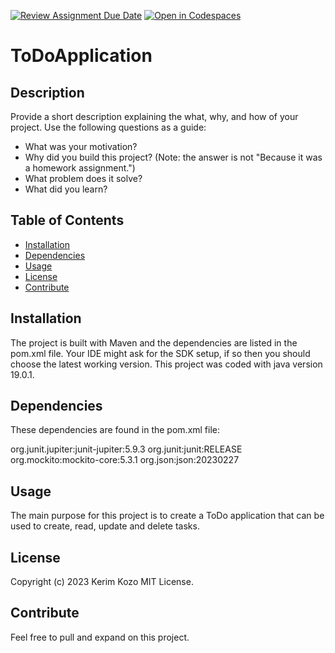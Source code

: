 [![Review Assignment Due Date](https://classroom.github.com/assets/deadline-readme-button-24ddc0f5d75046c5622901739e7c5dd533143b0c8e959d652212380cedb1ea36.svg)](https://classroom.github.com/a/MYVtI0hB)
[![Open in Codespaces](https://classroom.github.com/assets/launch-codespace-7f7980b617ed060a017424585567c406b6ee15c891e84e1186181d67ecf80aa0.svg)](https://classroom.github.com/open-in-codespaces?assignment_repo_id=11362757)
# ToDoApplication

## Description

Provide a short description explaining the what, why, and how of your project. Use the following questions as a guide:

- What was your motivation?
- Why did you build this project? (Note: the answer is not "Because it was a homework assignment.")
- What problem does it solve?
- What did you learn?

## Table of Contents 
- [Installation](#installation)
- [Dependencies](#Dependencies)
- [Usage](#usage)
- [License](#license)
- [Contribute](#contribute)



## Installation
The project is built with Maven and the dependencies are listed in the pom.xml file. Your IDE might ask for the SDK setup, if so then you should choose the latest working version.
This project was coded with java version 19.0.1.

## Dependencies
These dependencies are found in the pom.xml file:

org.junit.jupiter:junit-jupiter:5.9.3
org.junit:junit:RELEASE
org.mockito:mockito-core:5.3.1
org.json:json:20230227

## Usage
The main purpose for this project is to create a ToDo application that can be used to create, read, update and delete tasks.

## License
Copyright (c) 2023 Kerim Kozo
MIT License.

## Contribute
Feel free to pull and expand on this project.
